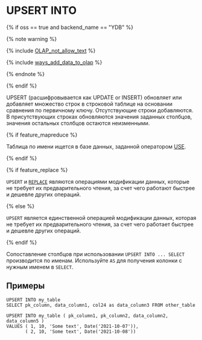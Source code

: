 # UPSERT INTO

{% if oss == true and backend_name == "YDB" %}

{% note warning %}

{% include [OLAP_not_allow_text](../../../../_includes/not_allow_for_olap_text.md) %}

{% include [ways_add_data_to_olap](../../../../_includes/ways_add_data_to_olap.md) %}

{% endnote %}

{% endif %}

UPSERT (расшифровывается как UPDATE or INSERT) обновляет или добавляет множество строк в строковой таблице на основании сравнения по первичному ключу. Отсутствующие строки добавляются. В присутствующих строках обновляются значения заданных столбцов, значения остальных столбцов остаются неизменными.

{% if feature_mapreduce %}

Таблица по имени ищется в базе данных, заданной оператором [USE](../use.md).

{% endif %}

{% if feature_replace %}

`UPSERT` и [`REPLACE`](../replace_into.md) являются операциями модификации данных, которые не требует их предварительного чтения, за счет чего работают быстрее и дешевле других операций.

{% else %}

`UPSERT` является единственной операцией модификации данных, которая не требует их предварительного чтения, за счет чего работает быстрее и дешевле других операций.

{% endif %}

Сопоставление столбцов при использовании `UPSERT INTO ... SELECT` производится по именам. Используйте `AS` для получения колонки с нужным именем в `SELECT`.

## Примеры

```yql
UPSERT INTO my_table
SELECT pk_column, data_column1, col24 as data_column3 FROM other_table
```

```yql
UPSERT INTO my_table ( pk_column1, pk_column2, data_column2, data_column5 )
VALUES ( 1, 10, 'Some text', Date('2021-10-07')),
       ( 2, 10, 'Some text', Date('2021-10-08'))
```
